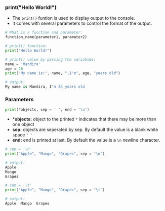 ### **print("Hello World!")**

- The `print()` funtion is used to display output to the console.
- It comes with several parameters to control the format of the output.

```python
# What is a function and parameter:
function_name(parameter1, paramater2)
```

```python
# print() function:
print("Hello World!")

# print() value by passing the variables:
name = 'Mandira'
age = 26
print("My name is:", name, ",I'm", age, "years old")

# output:
My name is Mandira, I'm 26 years old        
```

### Parameters
```python
print(*objects, sep = ' ', end = '\n')
```
- ***objects:** object to the printed `*` indicates that there may be more than one object
- **sep:** objects are seperated by sep. By default the value is a blank white space `' '`
- **end:** end is printed at last. By default the value is a `\n` newline character.

```python
# sep = '\n'
print("Apple", "Mango", "Grapes", sep = "\n")

# output:
Apple
Mango
Grapes
```

```python
# sep = '\t'
print("Apple", "Mango", "Grapes", sep = "\t")

# output:
Apple  Mango  Grapes
```
